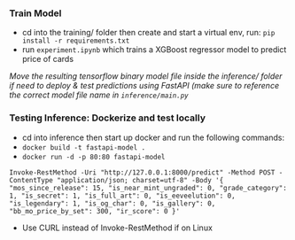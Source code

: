 ### Train Model
- cd into the training/ folder then create and start a virtual env, run: `pip install -r requirements.txt`
- run `experiment.ipynb` which trains a XGBoost regressor model to predict price of cards

*Move the resulting tensorflow binary model file inside the inference/ folder if need to deploy & test predictions using FastAPI (make sure to reference the correct model file name in `inference/main.py`*

### Testing Inference: Dockerize and test locally
- cd into inference then start up docker and run the following commands:
- `docker build -t fastapi-model .`
- `docker run -d -p 80:80 fastapi-model`

`Invoke-RestMethod -Uri "http://127.0.0.1:8000/predict" -Method POST -ContentType "application/json; charset=utf-8" -Body '{
    "mos_since_release": 15,
    "is_near_mint_ungraded": 0,
    "grade_category": 1,
    "is_secret": 1,
    "is_full_art": 0,
    "is_eeveelution": 0,
    "is_legendary": 1,
    "is_og_char": 0,
    "is_gallery": 0,
    "bb_mo_price_by_set": 300,
    "ir_score": 0
}'`

- Use CURL instead of Invoke-RestMethod if on Linux


